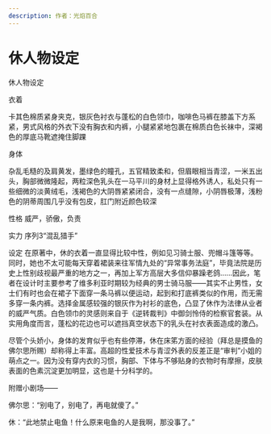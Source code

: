 ```yaml
---
description: 作者：光焰百合
---
```


# 休人物设定

休人物设定

衣着

卡其色棉质紧身夹克，银灰色衬衣与蓬松的白色领巾，咖啡色马裤在膝盖下方系紧，男式风格的外衣下没有胸衣和内裤，小腿紧紧地包裹在棉质白色长袜中，深褐色的厚底马靴遮掩住脚踝

身体 

杂乱毛糙的及肩黄发，墨绿色的瞳孔，五官精致柔和，但眉眼相当青涩，一米五出头，胸部微微隆起，两粒深色乳头在一马平川的身材上显得格外诱人，私处只有一些细微的淡黄绒毛，浅褐色的大阴唇紧紧闭合，没有一点缝隙，小阴唇极薄，浅粉色的阴蒂周围几乎没有包皮，肛门附近颜色较深 

性格 威严，骄傲，负责 

实力 序列3“混乱猎手” 

设定 在原著中，休的衣着一直显得比较中性，例如见习骑士服、兜帽斗篷等等。同时，她也不太可能每天穿着裙装来往军情九处的“异常事务法庭”，毕竟法院是历史上性别歧视最严重的地方之一，再加上军方高层大多信仰暴躁老鸽……因此，笔者在设计时主要参考了维多利亚时期较为经典的男士骑马服——其实不止男性，女士们有时也会在裙子下面穿一条马裤以便运动，起到和打底裤类似的作用，而无需多穿一条内裤。选择金属感较强的银灰作为衬衫的底色，凸显了休作为法律从业者的威严气质。白色领巾的灵感则来自于《逆转裁判》中御剑怜侍的检察官套装。从实用角度而言，蓬松的花边也可以遮挡真空状态下的乳头在衬衣表面造成的激凸。 

尽管个头娇小，身体的发育似乎也有些停滞，休在床笫方面的经验（拜总是摸鱼的佛尔思所赐）却称得上丰富。高超的性爱技术与青涩外表的反差正是“审判”小姐的萌点之一。因为没有穿内衣的习惯，胸部、下体与不够贴身的衣物时有摩擦，皮肤表面的色素沉淀更加明显，这也是十分科学的。 

附赠小剧场—— 

佛尔思：“别电了，别电了，再电就傻了。” 

休：“此地禁止电鱼！什么原来电鱼的人是我啊，那没事了。”[  
](https://www.pixiv.net/novel/series/1381039/glossary/57601)

